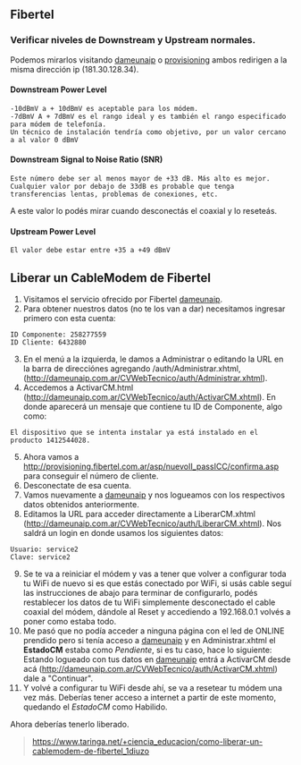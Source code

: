 ## Fibertel

### Verificar niveles de Downstream y Upstream normales.
Podemos mirarlos visitando [dameunaip](http://dameunaip.com.ar) o [provisioning](http://provisioning.fibertel.com.ar/) ambos redirigen a la misma dirección ip (181.30.128.34).
#### Downstream Power Level
```
-10dBmV a + 10dBmV es aceptable para los módem.   
-7dBmV A + 7dBmV es el rango ideal y es también el rango especificado para módem de telefonía.   
Un técnico de instalación tendría como objetivo, por un valor cercano a al valor 0 dBmV
```
#### Downstream Signal to Noise Ratio (SNR)
```
Este número debe ser al menos mayor de +33 dB. Más alto es mejor.     
Cualquier valor por debajo de 33dB es probable que tenga transferencias lentas, problemas de conexiones, etc.
```
A este valor lo podés mirar cuando desconectás el coaxial y lo reseteás.
#### Upstream Power Level
```
El valor debe estar entre +35 a +49 dBmV
```

## Liberar un CableModem de Fibertel

1. Visitamos el servicio ofrecido por Fibertel [dameunaip](http://dameunaip.com.ar).
2. Para obtener nuestros datos (no te los van a dar) necesitamos ingresar primero con esta cuenta:
```
ID Componente: 258277559     
ID Cliente: 6432880
```
3. En el menú a la izquierda, le damos a Administrar o editando la URL en la barra de direcciónes agregando /auth/Administrar.xhtml, (http://dameunaip.com.ar/CVWebTecnico/auth/Administrar.xhtml).
4. Accedemos a ActivarCM.html (http://dameunaip.com.ar/CVWebTecnico/auth/ActivarCM.xhtml).
En donde aparecerá un mensaje que contiene tu ID de Componente, algo como:
```
El dispositivo que se intenta instalar ya está instalado en el producto 1412544028.
```
5. Ahora vamos a http://provisioning.fibertel.com.ar/asp/nuevoII_passICC/confirma.asp para
conseguir el número de cliente.
6. Desconectate de esa cuenta.
7. Vamos nuevamente a [dameunaip](http://dameunaip.com.ar) y nos logueamos con los respectivos datos
obtenidos anteriormente.
8. Editamos la URL para acceder directamente a LiberarCM.xhtml (http://dameunaip.com.ar/CVWebTecnico/auth/LiberarCM.xhtml).
Nos saldrá un login en donde usamos los siguientes datos:
```
Usuario: service2  
Clave: service2 
```
9. Se te va a reiniciar el módem y vas a tener que volver a configurar toda tu WiFi de nuevo si es que estás conectado por WiFi, si usás cable seguí las instrucciones de abajo para terminar de configurarlo,
podés restablecer los datos de tu WiFi simplemente desconectado el cable coaxial del módem, dándole al Reset y accediendo a 192.168.0.1 volvés a poner como
estaba todo.  
10. Me pasó que no podía acceder a ninguna página con el led de ONLINE prendido pero si tenía acceso a [dameunaip](http://dameunaip.com.ar) y en Administrar.xhtml el **EstadoCM** estaba como _Pendiente_, si es tu caso, hace lo siguiente:    
Estando logueado con tus datos en [dameunaip](http://dameunaip.com.ar) entrá a ActivarCM desde acá (http://dameunaip.com.ar/CVWebTecnico/auth/ActivarCM.xhtml) dale a "Continuar".
11. Y volvé a configurar tu WiFi desde ahí, se va a resetear tu módem una vez más.
Deberías tener acceso a internet a partir de este momento, quedando el *EstadoCM* como Habilido.

Ahora deberías tenerlo liberado.
> https://www.taringa.net/+ciencia_educacion/como-liberar-un-cablemodem-de-fibertel_1diuzo
